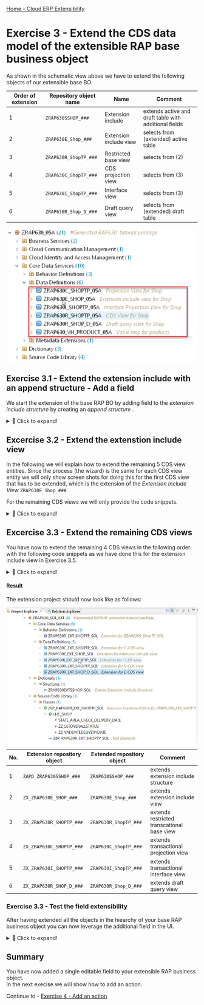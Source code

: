 [Home - Cloud ERP Extensibility](../../../../#exercises)  

# Exercise 3 - Extend the CDS data model of the extensible RAP base business object  

As shown in the schematic view above we have to extend the following objects of our extensible base BO.
  
Order of extension | Repository object name | Name           | Comment  
-------- | ---------------------- | ------------------------ | -----------------------------------------------------   
1        | `ZRAP630SSHOP_###`     | Extension include        | extends active and draft table with additional fields    
2        | `ZRAP630E_Shop_###`    | Extension include view   | selects from (extended) active table   
3        | `ZRAP630R_ShopTP_###`  | Restricted base view     | selects from (2)   
4        | `ZRAP630C_ShopTP_###`  | CDS projection view      | selects from (3)   
5        | `ZRAP630I_ShopTP_###`  | Interface view           | selects from (3)   
6        | `ZRAP630R_Shop_D_###`  | Draft query view         | selects from (extended) draft table   


![objects_to_be_extended](images/ex3_03_040_overview_of_obj_to_be_extended.png)  


## Exercise 3.1 - Extend the extension include with an append structure - Add a field

We start the extension of the base RAP BO by adding field to the _extension include structure_ by creating an _append structure_ .

<details>
  <summary>🔵 Click to expand!</summary>

1. Right click on the _extension include structure_ `ZRAP630SSSHOP_###` and choose **New Append Structure** from the context menue.
  
   ![Add append structure](images/ex3_03_010_RAP630.png)
  
2. In the **New Append Structure** dialogue enter the following values.

   Be sure to change the package name to `ZRAP630_###_EXT` since the wizard in ADT by default propopses the package of the include structure of your base RAP BO.   
  
   Package:     `ZRAP630_###_EXT` ⚠️  
   Name:        `ZAPD_ZRAP630SSHOP_###`  
   Description: Extend Extension Include Structure  
  
   and press **Next**.   

3. Select the transport request that has been created for your extension package and press **Finish**.  
  
3. In the code editor enter the following code snippet   
  
   ```abap
      zzfeedbackzaa : text100;
   ```

   So that your code should read as follows:
  
   <pre lang="ABAP">  
   @EndUserText.label : 'extend ZRAP630SSHOP_###'
   @AbapCatalog.enhancement.category : #NOT_EXTENSIBLE
   extend type zrap630sshop_05a with zapd_zrap630sshop_### {
    zzfeedbackzaa : text100;
   }
   </pre>
  
 
 4. Activate your changes
 
</details>

## Excercise 3.2 - Extend the extenstion include view  

In the following we will explain how to extend the remaining 5 CDS view entities. Since the process (the wizard) is the same for each CDS view entity we will only show screen shots for doing this for the first CDS view that has to be extended, which is the extension of the _Extension Include View_ `ZRAP630E_Shop_###`.  

For the remaining CDS views we will only provide the code snippets.   
  
<details>
  <summary>🔵 Click to expand!</summary>

First we have to extend our extension include view `ZRAP630E_Shop_###` since the R-view reads from this view .
  
1. Right click on the CDS view of the base RAP business object that has to be extended. In this case right click on ´ZRAP630E_Shop_###´.   

    ![e-view](images/ex3_extension_for_ext_include_005.png) 

2. Select **New Data Definition** from the context menu.

    ![e-view](images/ex3_extension_for_ext_include_010.png) 

3. In the **New Data Defintion** screen enter the following values:  

   Package: `ZRAP630_###_EXT` --> !!! Be sure to have changed the package name since ADT will propose the name of the package where your base RAP BO resides in

   Name: `ZX_ZRAP630E_SHOP_###`
   Description: `Extension for Extension Include View`

   and press **Next** .

4. Select a transport request and press **Next**.
   
   > **Caution:**
   > Do **NOT** press finish, because on the following screen you have to select the template that shall be used.  
  
5. Select the template **Extend View Entity**  and press **Finish**     
    
    ![Extend View Entity template](images/ex3_Extend_view_entity_025.jpg) 
    
6. The editor window opens. Here you have to enter the following code.
  
   <pre lang="ABAP">      
     extend view entity ZRAP630E_Shop_### with {
         Shop.zz_feedback_zaa as zz_feedback_zaa
     } 
   </pre>
  
    ![CDS view extenstion](images/ex3_extension_for_ext_include_030.png)
  
</details>

## Excercise 3.3 - Extend the remaining CDS views 
  
You have now to extend the remaining 4 CDS views in the following order with the following code snippets as we have done this for the extension include view in Exercise 3.5.   

<details>
  <summary>🔵 Click to expand!</summary>

### Extension for R-CDS view

Name: `ZX_ZRAP630R_SHOPTP_###`   
Package: `ZRAP630_###_EXT`  
Description: Extension for R-CDS view

> **Please note:**
> The code extension of the R-CDS view reads from the `_Extension` association as the data source.
> All other extensions read from the alias `Shop` as the data source.    

```abap
extend view entity ZRAP630R_SHOPTP_### with 
{
  @EndUserText.label: 'Feedback'
  _EXTENSION.ZZFEEDBACKZAA as ZZFEEDBACKZAA
}
```
  
### Extension for C-CDS view

Name: `ZX_ZRAP630C_SHOPTP_###`   
Package: `ZRAP630_###_EXT`  
Description: Extension for P-CDS view
  
```abap
extend view entity ZRAP630C_SHOPTP_### with 
{
  @EndUserText.label: 'Feedback'
  @UI.dataFieldDefault: [{hidden: false}]
  @UI.identification: [{hidden: false}]
  @UI.lineItem: [{hidden: false}]
  SHOP.ZZFEEDBACKZAA as ZZFEEDBACKZAA

}
``` 
  
### Extension for I-CDS view  

Name: `ZX_ZRAP630I_SHOPTP_###`   
Package: `ZRAP630_###_EXT`  
Description: Extension for interface view
  
```abap
extend view entity ZRAP630I_SHOPTP_### with 
{
  @EndUserText.label: 'Feedback'
  SHOP.ZZFEEDBACKZAA as ZZFEEDBACKZAA

}
```
  
    
###  Extension for draft query view

Name: `ZX_ZRAP630R_SHOP_D_###`   
Package: `ZRAP630_###_EXT`  
Description: Extension for draft query view
  
```ABAP
extend view entity ZRAP630R_SHOP_D_### with 
{
  SHOP.ZZFEEDBACKZAA as ZZFEEDBACKZAA

}
```

</details>


#### Result

The extension project should now look like as follows:   

![Overview extensions](images/ex3_Extensions_overview_055.jpg)

No.      | Extension repository object | Extended repository object       | Comment  
-------- | ------------------------- | ------------------------ | -----------------------------------------------------   
1        | `ZAPD_ZRAP630SSHOP_###`   | `ZRAP630SSHOP_###`       | extends extension include structure 
2        | `ZX_ZRAP630E_SHOP_###`    | `ZRAP630E_Shop_###`      | extends extension include view   
3        | `ZX_ZRAP630R_SHOPTP_###`  | `ZRAP630R_ShopTP_###`    | extends restricted transcational base view   
4        | `ZX_ZRAP630C_SHOPTP_###`  | `ZRAP630C_ShopTP_###`    | extends transactional projection view
5        | `ZX_ZRAP630I_SHOPTP_###`  | `ZRAP630I_ShopTP_###`    | extends transactional interface view 
6        | `ZX_ZRAP630R_SHOP_D_###`  | `ZRAP630R_Shop_D_###`    | extends draft query view
  



### Exercise 3.3 - Test the field extensibility

After having extended all the objects in the hiearchy of your base RAP business object you can now leverage the additional field in the UI.

<details>
  <summary>🔵 Click to expand!</summary>

1. Open the Service Binding of the extensible RAP business object and double-click on the entity**Shop**.   
  
2. Press the **Go** button.  
  
   You should see a new column called "Feedback".   
  
   ![extended list page](images/ex3_new_field_feedback_010.png)  

3. Select one entry and use the **Edit** button
  
   ![extended object page](images/ex3_new_field_feedback_020.png)   
  
  
  > When no field is visible you should check the extension of your projection view `ZRAP630C_EXT_SHOPTP_###` and check the UI annotations.   

</details>

## Summary

You have now added a single editable field to your extensible RAP business object.   
In the next execise we will show how to add an action. 

Continue to - [Exercise 4 - Add an action ](../ex4/README.md)



